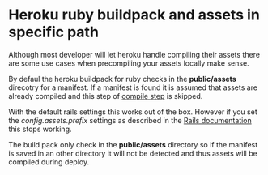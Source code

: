 # Heroku ruby buildpack and assets in specific path

Although most developer will let heroku handle compiling their assets there are some use cases when precompiling your assets locally make sense.

By defaul the heroku buildpack for ruby checks in the  **public/assets** direcotry for a manifest. If a manifest is found it is assumed that assets are already compiled and this step of [compile step](https://github.com/heroku/heroku-buildpack-ruby/blob/master/lib/language_pack/rails4.rb#L72) is skipped.

With the default rails settings this works out of the box. However if you set the *config.assets.prefix* settings as described in the [Rails documentation](http://guides.rubyonrails.org/asset_pipeline.html#precompiling-assets) this stops working.

The build pack only check in the **public/assets** directory so if the manifest is saved in an other directory it will not be detected and thus assets will be compiled during deploy.

